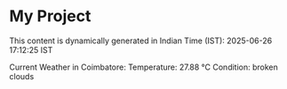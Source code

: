 # My Project

This content is dynamically generated in Indian Time (IST): 2025-06-26 17:12:25 IST


Current Weather in Coimbatore:
Temperature: 27.88 °C
Condition: broken clouds
